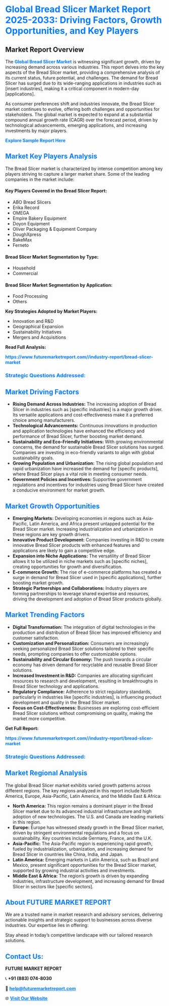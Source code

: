<h1 style="color: #007BFF;">Global Bread Slicer Market Report 2025-2033: Driving Factors, Growth Opportunities, and Key Players</h1>

<section id="overview">
<h2>Market Report Overview</h2>
<p>The <a href="https://www.futuremarketreport.com//industry-report/bread-slicer-market" style="color: #007BFF; text-decoration: none;"><strong>Global Bread Slicer Market</strong></a> is witnessing significant growth, driven by increasing demand across various industries. This report delves into the key aspects of the Bread Slicer market, providing a comprehensive analysis of its current status, future potential, and challenges. The demand for Bread Slicer has surged due to its wide-ranging applications in industries such as [insert industries], making it a critical component in modern-day [applications].</p>
<p>As consumer preferences shift and industries innovate, the Bread Slicer market continues to evolve, offering both challenges and opportunities for stakeholders. The global market is expected to expand at a substantial compound annual growth rate (CAGR) over the forecast period, driven by technological advancements, emerging applications, and increasing investments by major players.</p>
</section>

<section id="overview">
<p><a href="https://www.futuremarketreport.com//request-sample/reportId=76465" style="color: #007BFF; text-decoration: none;"><strong>Explore Sample Report Here</strong></a></p>
</section>

<section id="key-players">
<h2 style="color: #007BFF;">Market Key Players Analysis</h2>
<p>The Bread Slicer market is characterized by intense competition among key players striving to capture a larger market share. Some of the leading companies in the market include:</p>
<h4>Key Players Covered in the Bread Slicer Report:</h4>
<ul><li>ABO Bread Slicers</li><li>Erika Record</li><li>OMEGA</li><li>Empire Bakery Equipment</li><li>Doyon Equipment</li><li>Oliver Packaging &amp; Equipment Company</li><li>DoughXpress</li><li>BakeMax</li><li>Ferneto</li></ul>
<h4>Bread Slicer Market Segmentation by Type:</h4>
<ul><li>Household</li><li>Commercial</li></ul>

<h4>Bread Slicer Market Segmentation by Application:</h4>
<ul><li>Food Processing</li><li>Others</li></ul>
<p><strong>Key Strategies Adopted by Market Players:</strong></p>
<ul>
<li>Innovation and R&D</li>
<li>Geographical Expansion</li>
<li>Sustainability Initiatives</li>
<li>Mergers and Acquisitions</li>
</ul>
</section>

<section>
<p><strong>Read Full Analysis: </strong></p><a href="https://www.futuremarketreport.com//industry-report/bread-slicer-market" style="color: #007BFF; text-decoration: none;"><strong>https://www.futuremarketreport.com//industry-report/bread-slicer-market</strong></a>
<h3 style="color: #007BFF;">Strategic Questions Addressed:</h3>
</section>

<section id="driving-factors">
<h2 style="color: #007BFF;">Market Driving Factors</h2>
<ul>
<li><strong>Rising Demand Across Industries:</strong> The increasing adoption of Bread Slicer in industries such as [specific industries] is a major growth driver. Its versatile applications and cost-effectiveness make it a preferred choice among manufacturers.</li>
<li><strong>Technological Advancements:</strong> Continuous innovations in production and application technologies have enhanced the efficiency and performance of Bread Slicer, further boosting market demand.</li>
<li><strong>Sustainability and Eco-Friendly Initiatives:</strong> With growing environmental concerns, the demand for sustainable Bread Slicer solutions has surged. Companies are investing in eco-friendly variants to align with global sustainability goals.</li>
<li><strong>Growing Population and Urbanization:</strong> The rising global population and rapid urbanization have increased the demand for [specific products], where Bread Slicer plays a vital role in meeting consumer needs.</li>
<li><strong>Government Policies and Incentives:</strong> Supportive government regulations and incentives for industries using Bread Slicer have created a conducive environment for market growth.</li>
</ul>
</section>

<section id="growth-opportunities">
<h2 style="color: #007BFF;">Market Growth Opportunities</h2>
<ul>
<li><strong>Emerging Markets:</strong> Developing economies in regions such as Asia-Pacific, Latin America, and Africa present untapped potential for the Bread Slicer market. Increasing industrialization and urbanization in these regions are key growth drivers.</li>
<li><strong>Innovative Product Development:</strong> Companies investing in R&D to create innovative Bread Slicer products with enhanced features and applications are likely to gain a competitive edge.</li>
<li><strong>Expansion into Niche Applications:</strong> The versatility of Bread Slicer allows it to be utilized in niche markets such as [specific niches], creating opportunities for growth and diversification.</li>
<li><strong>E-commerce Growth:</strong> The rise of e-commerce platforms has created a surge in demand for Bread Slicer used in [specific applications], further boosting market growth.</li>
<li><strong>Strategic Partnerships and Collaborations:</strong> Industry players are forming partnerships to leverage shared expertise and resources, driving the development and adoption of Bread Slicer products globally.</li>
</ul>
</section>

<section id="trending-factors">
<h2 style="color: #007BFF;">Market Trending Factors</h2>
<ul>
<li><strong>Digital Transformation:</strong> The integration of digital technologies in the production and distribution of Bread Slicer has improved efficiency and customer satisfaction.</li>
<li><strong>Customization and Personalization:</strong> Consumers are increasingly seeking personalized Bread Slicer solutions tailored to their specific needs, prompting companies to offer customizable options.</li>
<li><strong>Sustainability and Circular Economy:</strong> The push towards a circular economy has driven demand for recyclable and reusable Bread Slicer solutions.</li>
<li><strong>Increased Investment in R&D:</strong> Companies are allocating significant resources to research and development, resulting in breakthroughs in Bread Slicer technology and applications.</li>
<li><strong>Regulatory Compliance:</strong> Adherence to strict regulatory standards, particularly in industries like [specific industries], is influencing product development and quality in the Bread Slicer market.</li>
<li><strong>Focus on Cost-Effectiveness:</strong> Businesses are exploring cost-efficient Bread Slicer solutions without compromising on quality, making the market more competitive.</li>
</ul>
</section>

<section>
<p><strong>Get Full Report: </strong></p><a href="https://www.futuremarketreport.com//industry-report/bread-slicer-market" style="color: #007BFF; text-decoration: none;"><strong>https://www.futuremarketreport.com//industry-report/bread-slicer-market</strong></a>
<h3 style="color: #007BFF;">Strategic Questions Addressed:</h3>
</section>


<section id="regional-analysis">
<h2 style="color: #007BFF;">Market Regional Analysis</h2>
<p>The global Bread Slicer market exhibits varied growth patterns across different regions. The key regions analyzed in this report include North America, Europe, Asia-Pacific, Latin America, and the Middle East & Africa:</p>
<ul>
<li><strong>North America:</strong> This region remains a dominant player in the Bread Slicer market due to its advanced industrial infrastructure and high adoption of new technologies. The U.S. and Canada are leading markets in this region.</li>
<li><strong>Europe:</strong> Europe has witnessed steady growth in the Bread Slicer market, driven by stringent environmental regulations and a focus on sustainability. Key countries include Germany, France, and the U.K.</li>
<li><strong>Asia-Pacific:</strong> The Asia-Pacific region is experiencing rapid growth, fueled by industrialization, urbanization, and increasing demand for Bread Slicer in countries like China, India, and Japan.</li>
<li><strong>Latin America:</strong> Emerging markets in Latin America, such as Brazil and Mexico, present significant opportunities for the Bread Slicer market, supported by growing industrial activities and investments.</li>
<li><strong>Middle East & Africa:</strong> The region’s growth is driven by expanding industries, infrastructure development, and increasing demand for Bread Slicer in sectors like [specific sectors].</li>
</ul>
</section>

<footer>
<h2 style="color: #007BFF;">About FUTURE MARKET REPORT</h2>
<p>We are a trusted name in market research and advisory services, delivering actionable insights and strategic support to businesses across diverse industries. Our expertise lies in offering:</p>

<p>Stay ahead in today’s competitive landscape with our tailored research solutions.</p>

<h2 style="color: #007BFF;">Contact Us:</h2>
<p><strong>FUTURE MARKET REPORT</strong></p>
<p>📞 <strong>+91 (883) 074-8030</strong></p>
<p>📧 <strong><a href="mailto:help@futuremarketreport.com" style="color: #007BFF;">help@futuremarketreport.com</a></strong></p>
<p>🌐 <strong><a href="https://www.futuremarketreport.com/" style="color: #007BFF;">Visit Our Website</a></strong></p>
</footer>